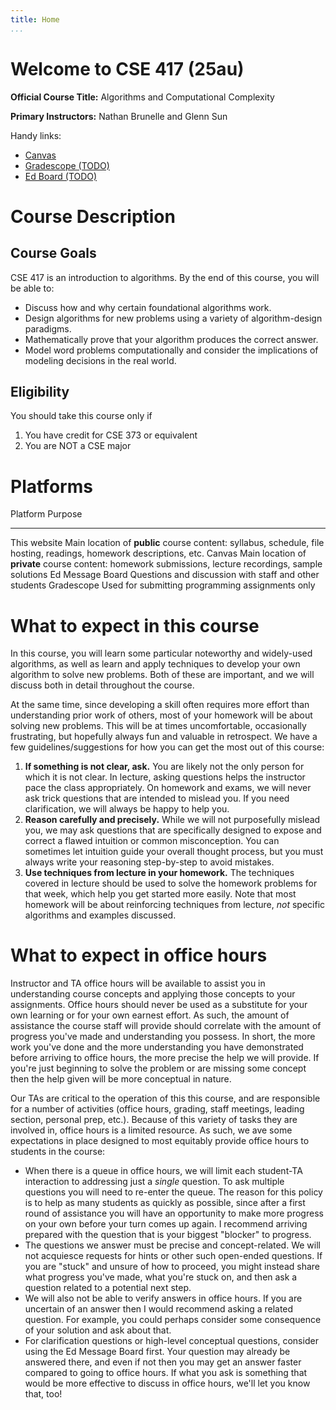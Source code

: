 ```yaml
---
title: Home
...
```


# Welcome to CSE 417 (25au)

**Official Course Title:** Algorithms and Computational Complexity

**Primary Instructors:** Nathan Brunelle and Glenn Sun

Handy links:

- [Canvas](https://canvas.uw.edu/courses/1828368)
- [Gradescope (TODO)]()
- [Ed Board (TODO)]()

# Course Description

## Course Goals

CSE 417 is an introduction to algorithms. By the end of this course, you will be able to:

- Discuss how and why certain foundational algorithms work.
- Design algorithms for new problems using a variety of algorithm-design paradigms.
- Mathematically prove that your algorithm produces the correct answer.
- Model word problems computationally and consider the implications of modeling decisions in the real world.

## Eligibility

You should take this course only if

1. You have credit for CSE 373 or equivalent
1. You are NOT a CSE major


# Platforms

Platform                    Purpose
-------------------------   ----------------------------------------------
This website                Main location of **public** course content: syllabus, schedule, file hosting, readings, homework descriptions, etc.
Canvas                      Main location of **private** course content: homework submissions, lecture recordings, sample solutions
Ed Message Board            Questions and discussion with staff and other students
Gradescope                  Used for submitting programming assignments only


# What to expect in this course

In this course, you will learn some particular noteworthy and widely-used algorithms, as well as learn and apply techniques to develop your own algorithm to solve new problems. Both of these are important, and we will discuss both in detail throughout the course. 

At the same time, since developing a skill often requires more effort than understanding prior work of others, most of your homework will be about solving new problems. This will be at times uncomfortable, occasionally frustrating, but hopefully always fun and valuable in retrospect. We have a few guidelines/suggestions for how you can get the most out of this course:

1. **If something is not clear, ask.** You are likely not the only person for which it is not clear. In lecture, asking questions helps the instructor pace the class appropriately. On homework and exams, we will never ask trick questions that are intended to mislead you. If you need clarification, we will always be happy to help you.
1. **Reason carefully and precisely.** While we will not purposefully mislead you, we may ask questions that are specifically designed to expose and correct a flawed intuition or common misconception. You can sometimes let intuition guide your overall thought process, but you must always write your reasoning step-by-step to avoid mistakes. 
1. **Use techniques from lecture in your homework.** The techniques covered in lecture should be used to solve the homework problems for that week, which help you get started more easily. Note that most homework will be about reinforcing techniques from lecture, *not* specific algorithms and examples discussed.



# What to expect in office hours

Instructor and TA office hours will be available to assist you in understanding course concepts and applying those concepts to your assignments. Office hours should never be used as a substitute for your own learning or for your own earnest effort. As such, the amount of assistance the course staff will provide should correlate with the amount of progress you've made and understanding you possess. In short, the more work you've done and the more understanding you have demonstrated before arriving to office hours, the more precise the help we will provide. If you're just beginning to solve the problem or are missing some concept then the help given will be more conceptual in nature.

Our TAs are critical to the operation of this this course, and are responsible for a number of activities (office hours, grading, staff meetings, leading section, personal prep, etc.). Because of this variety of tasks they are involved in, office hours is a limited resource. As such, we ave some expectations in place designed to most equitably provide office hours to students in the course:

-  When there is a queue in office hours, we will limit each student-TA interaction to addressing just a *single* question. To ask multiple questions you will need to re-enter the queue. The reason for this policy is to help as many students as quickly as possible, since after a first round of assistance you will have an opportunity to make more progress on your own before your turn comes up again. I recommend arriving prepared with the question that is your biggest "blocker" to progress.
- The questions we answer must be precise and concept-related. We will not acquiesce requests for hints or other such open-ended questions. If you are "stuck" and unsure of how to proceed, you might instead share what progress you've made, what you're stuck on, and then ask a question related to a potential next step.
- We will also not be able to verify answers in office hours. If you are uncertain of an answer then I would recommend asking a related question. For example, you could perhaps consider some consequence of your solution and ask about that. 
- For clarification questions or high-level conceptual questions, consider using the Ed Message Board first. Your question may already be answered there, and even if not then you may get an answer faster compared to going to office hours. If what you ask is something that would be more effective to discuss in office hours, we'll let you know that, too!


